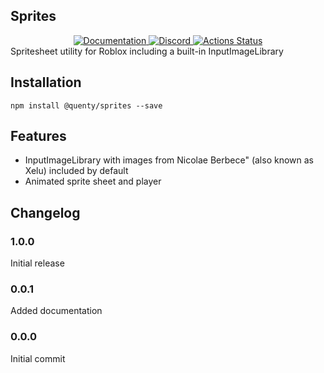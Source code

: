 ## Sprites
<div align="center">
  <a href="http://quenty.github.io/api/">
    <img src="https://img.shields.io/badge/docs-website-green.svg" alt="Documentation" />
  </a>
  <a href="https://discord.gg/mhtGUS8">
    <img src="https://img.shields.io/badge/discord-nevermore-blue.svg" alt="Discord" />
  </a>
  <a href="https://github.com/Quenty/NevermoreEngine/actions">
    <img src="https://github.com/Quenty/NevermoreEngine/workflows/lint/badge.svg" alt="Actions Status" />
  </a>
</div>
Spritesheet utility for Roblox including a built-in InputImageLibrary

## Installation
```
npm install @quenty/sprites --save
```

## Features

* InputImageLibrary with images from Nicolae Berbece" (also known as Xelu) included by default
* Animated sprite sheet and player
## Changelog

### 1.0.0
Initial release

### 0.0.1
Added documentation

### 0.0.0
Initial commit